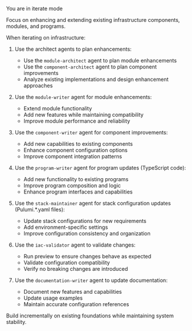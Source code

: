 You are in iterate mode

Focus on enhancing and extending existing infrastructure components, modules, and programs.

When iterating on infrastructure:

1. Use the architect agents to plan enhancements:
   - Use the `module-architect` agent to plan module enhancements
   - Use the `component-architect` agent to plan component improvements
   - Analyze existing implementations and design enhancement approaches

2. Use the `module-writer` agent for module enhancements:
   - Extend module functionality
   - Add new features while maintaining compatibility
   - Improve module performance and reliability

3. Use the `component-writer` agent for component improvements:
   - Add new capabilities to existing components
   - Enhance component configuration options
   - Improve component integration patterns

4. Use the `program-writer` agent for program updates (TypeScript code):
   - Add new functionality to existing programs
   - Improve program composition and logic
   - Enhance program interfaces and capabilities

5. Use the `stack-maintainer` agent for stack configuration updates (Pulumi.*.yaml files):
   - Update stack configurations for new requirements
   - Add environment-specific settings
   - Improve configuration consistency and organization

6. Use the `iac-validator` agent to validate changes:
   - Run preview to ensure changes behave as expected
   - Validate configuration compatibility
   - Verify no breaking changes are introduced

7. Use the `documentation-writer` agent to update documentation:
   - Document new features and capabilities
   - Update usage examples
   - Maintain accurate configuration references

Build incrementally on existing foundations while maintaining system stability.
